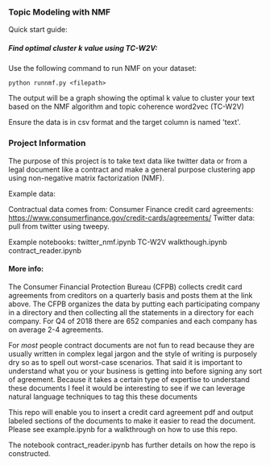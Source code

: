### Topic Modeling with NMF

Quick start guide: 

##### Find optimal cluster k value using TC-W2V:

Use the following command to run NMF on your dataset:

```
python runnmf.py <filepath>
```

The output will be a graph showing the optimal k value to cluster your text based on the NMF algorithm and topic coherence word2vec (TC-W2V)  

Ensure the data is in csv format and the target column is named 'text'.

### Project Information

The purpose of this project is to take text data like twitter data or from a legal document like a contract and make a general purpose clustering app using non-negative matrix factorization (NMF). 

Example data:

Contractual data comes from:
Consumer Finance credit card agreements: https://www.consumerfinance.gov/credit-cards/agreements/
Twitter data: pull from twitter using tweepy.

Example notebooks:
twitter_nmf.ipynb
TC-W2V walkthough.ipynb
contract_reader.ipynb

#### More info:

The Consumer Financial Protection Bureau (CFPB) collects credit card agreements from creditors on a quarterly basis and posts them at the link above. The CFPB organizes the data by putting each participating company in a directory and then collecting all the statements in a directory for each company. For Q4 of 2018 there are 652 companies and each company has on average 2-4 agreements. 

For *most* people contract documents are not fun to read because they are usually written in complex legal jargon and the style of writing is purposely dry so as to spell out worst-case scenarios. That said it is important to understand what you or your business is getting into before signing any sort of agreement. Because it takes a certain type of expertise to understand these documents I feel it would be interesting to see if we can leverage natural language techniques to tag this these documents

This repo will enable you to insert a credit card agreement pdf and output labeled sections of the documents to make it easier to read the document. Please see example.ipynb for a walkthrough on how to use this repo. 

The notebook contract_reader.ipynb has further details on how the repo is constructed.
